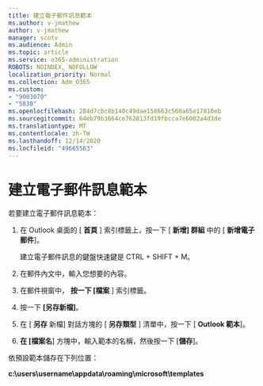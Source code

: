 ```yaml
---
title: 建立電子郵件訊息範本
ms.author: v-jmathew
author: v-jmathew
manager: scotv
ms.audience: Admin
ms.topic: article
ms.service: o365-administration
ROBOTS: NOINDEX, NOFOLLOW
localization_priority: Normal
ms.collection: Adm_O365
ms.custom:
- "9003070"
- "5830"
ms.openlocfilehash: 284d7cbc8b140c49dae158663c560a65e17810eb
ms.sourcegitcommit: 64eb79b3664ce762813fd19fbcca7e6002a4d3de
ms.translationtype: MT
ms.contentlocale: zh-TW
ms.lasthandoff: 12/14/2020
ms.locfileid: "49665563"
---
```

# <a name="create-an-email-message-template"></a>建立電子郵件訊息範本

若要建立電子郵件訊息範本：

1. 在 Outlook 桌面的 [ **首頁** ] 索引標籤上，按一下 [ **新增] 群組** 中的 [ **新增電子郵件**]。

    建立電子郵件訊息的鍵盤快速鍵是 CTRL + SHIFT + M。

2. 在郵件內文中，輸入您想要的內容。
3. 在郵件視窗中， **按一下 [檔案** ] 索引標籤。
4. 按一下 **[另存新檔]**。
5. 在 [ **另存** 新檔] 對話方塊的 [ **另存類型** ] 清單中，按一下 [ **Outlook 範本**]。
6. **在 [檔案名**] 方塊中，輸入範本的名稱，然後按一下 [**儲存**]。

依預設範本儲存在下列位置：

**c:\users\username\appdata\roaming\microsoft\templates**
